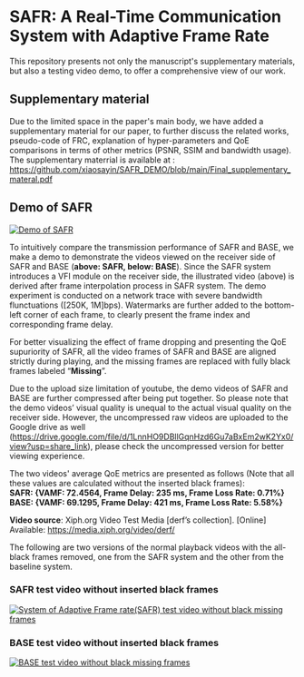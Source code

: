 # SAFR: A Real-Time Communication System with Adaptive Frame Rate
This repository presents not only the manuscript's supplementary materials, but also a testing video demo, to offer a comprehensive view of our work.

## Supplementary material
Due to the limited space in the paper's main body, we have added a supplementary material for our paper, to further discuss the related works, pseudo-code of FRC, explanation of hyper-parameters and QoE comparisons in terms of other metrics (PSNR, SSIM and bandwidth usage). The supplementary materrial is available at : https://github.com/xiaosayin/SAFR_DEMO/blob/main/Final_supplementary_materal.pdf

## Demo of SAFR

[![Demo of SAFR](https://res.cloudinary.com/marcomontalbano/image/upload/v1679299276/video_to_markdown/images/youtube--XNW-uDKIOg8-c05b58ac6eb4c4700831b2b3070cd403.jpg)](https://www.youtube.com/watch?v=XNW-uDKIOg8 "Demo of SAFR")

To intuitively compare the transmission performance of SAFR and BASE, we make a demo to demonstrate the videos viewed on the receiver side of SAFR and BASE (**above: SAFR, below: BASE**). Since the SAFR system introduces a VFI module on the receiver side, the illustrated video (above) is derived after frame interpolation process in SAFR system. The demo experiment is conducted on a network trace with severe bandwidth flunctuations ([250K, 1M]bps). Watermarks are further added to the bottom-left corner of each frame, to clearly present the frame index and corresponding frame delay.

For better visualizing the effect of frame dropping and presenting the QoE supuriority of SAFR, all the video frames of SAFR and BASE are aligned strictly during playing, and the missing frames are replaced with fully black frames labeled “**Missing**”.

Due to the upload size limitation of youtube, the demo videos of SAFR and BASE are further compressed after being put together. So please note that the demo videos’ visual quality is unequal to the actual visual quality on the receiver side. However, the uncompressed raw videos are uploaded to the Google drive as well (https://drive.google.com/file/d/1LnnHO9DBllGqnHzd6Gu7aBxEm2wK2Yx0/view?usp=share_link), please check the uncompressed version for better viewing experience.

The two videos' average QoE metrics are presented as follows (Note that all these values are calculated without the inserted black frames):  
**SAFR: {VAMF: 72.4564, Frame Delay: 235 ms, Frame Loss Rate: 0.71%}**  
**BASE: {VAMF: 69.1295, Frame Delay: 421 ms, Frame Loss Rate: 5.58%}**   

**Video source**: Xiph.org Video Test Media [derf’s collection]. [Online] Available: https://media.xiph.org/video/derf/

The following are two versions of the normal playback videos with the all-black frames removed, one from the SAFR system and the other from the baseline system.

### SAFR test video without inserted black frames
[![System of Adaptive Frame rate(SAFR) test video without black missing frames](https://res.cloudinary.com/marcomontalbano/image/upload/v1679370271/video_to_markdown/images/youtube--hM2YMJ3FXRg-c05b58ac6eb4c4700831b2b3070cd403.jpg)](https://www.youtube.com/watch?v=hM2YMJ3FXRg&t=11s "System of Adaptive Frame rate(SAFR) test video without black missing frames")

### BASE test video without inserted black frames
[![BASE test video without black missing frames](https://res.cloudinary.com/marcomontalbano/image/upload/v1679370353/video_to_markdown/images/youtube--HrCV2r2Tcbw-c05b58ac6eb4c4700831b2b3070cd403.jpg)](https://www.youtube.com/watch?v=HrCV2r2Tcbw "BASE test video without black missing frames")


